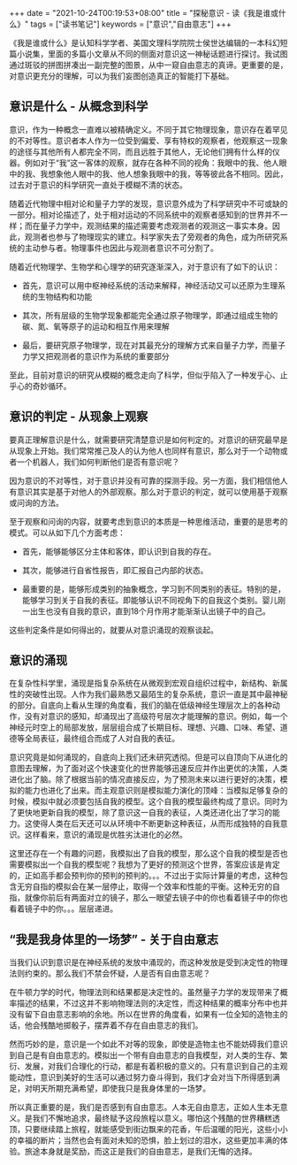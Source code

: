 +++
date = "2021-10-24T00:19:53+08:00"
title = "探秘意识 - 读《我是谁或什么》"
tags = ["读书笔记"]
keywords = ["意识","自由意志"]
+++

《我是谁或什么》是认知科学学者、美国文理科学院院士侯世达编辑的一本科幻短篇小说集，里面的多篇小文章从不同的侧面对意识这一神秘话题进行探讨。我试图通过斑驳的拼图拼凑出一副完整的图景，从中一窥自由意志的真谛。更重要的是，对意识更充分的理解，可以为我们妄图创造真正的智能打下基础。

## 意识是什么 - 从概念到科学

意识，作为一种概念一直难以被精确定义。不同于其它物理现象，意识存在着罕见的不对等性。意识者本人作为一位受到偏爱、享有特权的观察者，他观察这一现象的途径与其他所有人都完全不同，而且远胜于其他人，无论他们拥有什么样的仪器。例如对于“我”这一客体的观察，就存在各种不同的视角：我眼中的我、他人眼中的我、我想象他人眼中的我、他人想象我眼中的我，等等彼此各不相同。因此，过去对于意识的科学研究一直处于模糊不清的状态。

随着近代物理中相对论和量子力学的发现，意识意外成为了科学研究中不可或缺的一部分。相对论描述了，处于相对运动的不同系统中的观察者感知到的世界并不一样；而在量子力学中，观测结果的描述需要考虑观测者的观测这一事实本身。因此，观测者也参与了物理现实的建立。科学家失去了旁观者的角色，成为所研究系统的主动参与者。物理事件也因此与观测者意识不可分割了。

随着近代物理学、生物学和心理学的研究逐渐深入，对于意识有了如下的认识：

- 首先，意识可以用中枢神经系统的活动来解释，神经活动又可以还原为生理系统的生物结构和功能

- 其次，所有层级的生物学现象都能完全通过原子物理学，即通过组成生物的碳、氮、氧等原子的运动和相互作用来理解

- 最后，要研究原子物理学，现在对其最充分的理解方式来自量子力学，而量子力学又把观测者的意识作为系统的重要部分

至此，目前对意识的研究从模糊的概念走向了科学，但似乎陷入了一种发乎心、止乎心的奇妙循环。

## 意识的判定 - 从现象上观察

要真正理解意识是什么，就需要研究清楚意识是如何判定的。对意识的研究最早是从现象上开始。我们常常推己及人的认为他人也同样有意识，那么对于一个动物或者一个机器人，我们如何判断他们是否有意识呢？

因为意识的不对等性，对于意识并没有可靠的探测手段。另一方面，我们相信他人有意识其实是基于对他人的外部观察。那么对于意识的判定，就可以使用基于观察或问询的方法。

至于观察和问询的内容，就要考虑到意识的本质是一种思维活动，重要的是思考的模式。可以从如下几个方面考虑：

- 首先，能够能够区分主体和客体，即认识到自我的存在。

- 其次，能够进行自省性报告，即汇报自己内部的状态。

- 最重要的是，能够形成类别的抽象概念，学习到不同类别的表征。特别的是，能够学习到关于自我的表征。即能够认识不同视角下的自我这个类别。婴儿刚一出生也没有自我的意识，直到18个月作用才能渐渐认出镜子中的自己。

这些判定条件是如何得出的，就要从对意识涌现的观察谈起。

## 意识的涌现

在复杂性科学里，涌现是指复杂系统在从微观到宏观自组织过程中，新结构、新属性的突破性出现。人作为我们最熟悉又最陌生的复杂系统，意识一直是其中最神秘的部分。自底向上看从生理的角度看，我们的脑在低级神经生理层次上的各种动作，没有对意识的感知，却涌现出了高级符号层次才能理解的意识。例如，每一个神经元时空上的局部发放，层层组合成了长期目标、理想、兴趣、口味、希望、道德等全局表征，最终组合而成了人对自我的表征。

意识究竟是如何涌现的，自底向上我们还未研究透彻。但是可以自顶向下从进化的意图去理解，为了面对这个快速变化的世界能够迅速反应并作出更优的决策，人类进化出了脑。除了根据当前的情况直接反应，为了预测未来以进行更好的决策，模拟的能力也进化了出来。而主观意识则是模拟能力演化的顶峰：当模拟足够复杂的时候，模拟中就必须要包括自我的模型。这个自我的模型最终构成了意识。同时为了更快地更新自我的模型，除了意识这一自我的表征，人类还进化出了学习的能力。这使得人类在后天还可以从环境中不断更新这种表征，从而形成独特的自我意识。这样看来，意识的涌现是优胜劣汰进化的必然。

这里还存在一个有趣的问题，我模拟出了自我的模型，那么这个自我的模型是否也需要模拟出一个自我的模型呢？我想为了更好的预测这个世界，答案应该是肯定的，正如高手都会预判你的预判的预判的。。。不过出于实际计算量的考虑，这种包含无穷自指的模拟会在某一层停止，取得一个效率和性能的平衡。这种无穷的自指，就像你前后有两面对立的镜子，那么一眼望去镜子中的你也看着镜子中的你也看着镜子中的你。。。层层递进。

## “我是我身体里的一场梦” - 关于自由意志

当我们认识到意识是在神经系统的发放中涌现的，而这种发放是受到决定性的物理法则约束的。那么我们不禁会怀疑，人是否有自由意志呢？

在牛顿力学的时代，物理法则和结果都是决定性的。虽然量子力学的发现带来了概率描述的结果，不过这并不影响物理法则的决定性，而这种结果的概率分布中也并没有留下自由意志影响的余地。所以在世界的角度看，如果有一位全知的造物主的话，他会残酷地掷骰子，摆弄着不存在自由意志的我们。

然而巧妙的是，意识是一个如此不对等的现象，即使是造物主也不能妨碍我们意识到自己是有自由意志的。模拟出一个带有自由意志的自我模型，对人类的生存、繁衍、发展，对我们合理化的行动，都是有着积极的意义的。只有意识到自己的主观能动性，意识到美好的生活可以通过努力奋斗得到，我们才会对当下所得感到满足，对明天所期充满希望，即使我只是我身体里的一场梦。

所以真正重要的是，我们是否感到有自由意志。人本无自由意志，正如人生本无意义。是我们不懈地追求，最终赋予这段旅程以意义。哪怕这个残酷的世界糟糕透顶，只要继续踏上旅程，就能感受到街边飘来的花香，午后温暖的阳光，这些小小的幸福的断片；当然也会有面对未知的恐惧，脸上划过的泪水，这些更加丰满的体验。旅途本身就是奖励，而这正是我们的自由意志，是我们无悔的选择。